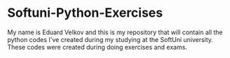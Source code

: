 # Softuni-Python-Exercises
My name is Eduard Velkov and this is my repository that will contain all the python codes I've created during my studying at the SoftUni university. These codes were created during doing exercises and exams.
